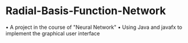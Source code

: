 # Radial-Basis-Function-Network

• A project in the course of "Neural Network"
• Using Java and javafx to implement the graphical user interface
